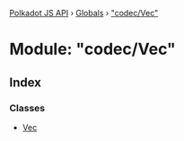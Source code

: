 [Polkadot JS API](../README.md) › [Globals](../globals.md) › ["codec/Vec"](_codec_vec_.md)

# Module: "codec/Vec"

## Index

### Classes

* [Vec](../classes/_codec_vec_.vec.md)
